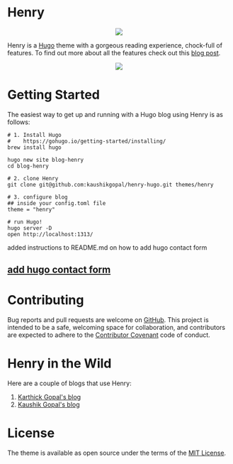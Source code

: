 # Henry

<p align="center"><img src="images/henry.png"></p>

Henry is a [Hugo](https://gohugo.io/) theme with a gorgeous reading experience, chock-full of features. To find out more about all the features check out this [blog post](https://kaushik.page/blog/henry-hugo-theme/).

<p align="center"><img src="images/screenshot.png"></p>

# Getting Started

The easiest way to get up and running with a Hugo blog using Henry is as follows:

```shell
# 1. Install Hugo
#    https://gohugo.io/getting-started/installing/
brew install hugo

hugo new site blog-henry
cd blog-henry

# 2. clone Henry
git clone git@github.com:kaushikgopal/henry-hugo.git themes/henry

# 3. configure blog
## inside your config.toml file
theme = "henry"

# run Hugo!
hugo server -D
open http://localhost:1313/
```


added instructions to README.md on how to add hugo contact form 

## [add hugo contact form](https://fabform.io/a/hugo-contact-form)


# Contributing

Bug reports and pull requests are welcome on [GitHub](https://github.com/kaushikgopal/henry-hugo). This project is intended to be a safe, welcoming space for collaboration, and contributors are expected to adhere to the [Contributor Covenant](http://contributor-covenant.org) code of conduct.


# Henry in the Wild

Here are a couple of blogs that use Henry:

1. [Karthick Gopal's blog](https://karthickg.com/blog)
2. [Kaushik Gopal's blog](https://kaushik.page/blog)

# License

The theme is available as open source under the terms of the [MIT License](https://opensource.org/licenses/MIT).

